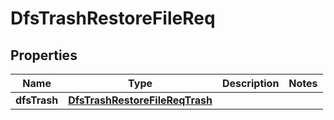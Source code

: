 # DfsTrashRestoreFileReq

## Properties
Name | Type | Description | Notes
------------ | ------------- | ------------- | -------------
**dfsTrash** | [**DfsTrashRestoreFileReqTrash**](DfsTrashRestoreFileReqTrash.md) |  | 
